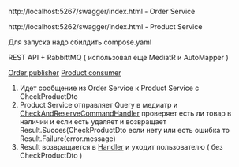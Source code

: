 http://localhost:5267/swagger/index.html - Order Service

http://localhost:5262/swagger/index.html - Product Service

Для запуска надо сбилдить compose.yaml

REST API + RabbittMQ ( использовал  еще MediatR и AutoMapper )

[Order publisher](OrderService/OrderService.Infrastructure/Persistence/RabbitMQ/RabbitMqPublisher.cs)
[Product consumer](ProductService/ProductService.Infrastructure/Persistence/RabbitMQ/RabbitMqConsumer.cs)

1. Идет сообщение из Order Service к Product Service c CheckProductDto
2. Product Service отправляет Query в медиатр и [CheckAndReserveCommandHandler](ProductService/ProductService.Application/Handlers/CheckAndReserveCommandHandler.cs) проверяет есть ли товар в наличии и если есть удаляет и возвращает Result<CheckProductDto>.Succes(CheckProductDto
если нету или есть ошибка то Result<CheckProductDto>.Failure(error.message)
3. Result<CheckProductDto> возвращается в [Handler](https://github.com/fan747/TrainingTask/blob/main/OrderService/OrderService.Application/Handlers/CreateOrderCommandHandler.cs) и уходит пользователю ( без CheckProductDto )
